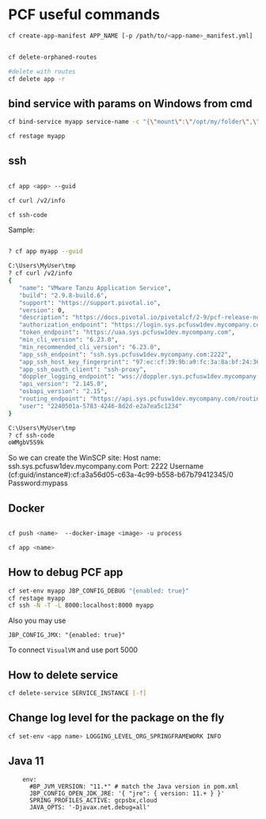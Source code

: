 # PCF useful commands


```bash
cf create-app-manifest APP_NAME [-p /path/to/<app-name>_manifest.yml]


cf delete-orphaned-routes

#delete with routes
cf delete app -r
```


## bind service with params on Windows from cmd

```bash
cf bind-service myapp service-name -c "{\"mount\":\"/opt/my/folder\",\"uid\":\"12345\",\"gid\":\"12345\"}"

cf restage myapp
```


## ssh

```bash

cf app <app> --guid

cf curl /v2/info

cf ssh-code


``` 

Sample:

```bash

? cf app myapp --guid

C:\Users\MyUser\tmp
? cf curl /v2/info
{
   "name": "VMware Tanzu Application Service",
   "build": "2.9.8-build.6",
   "support": "https://support.pivotal.io",
   "version": 0,
   "description": "https://docs.pivotal.io/pivotalcf/2-9/pcf-release-notes/runtime-rn.html",
   "authorization_endpoint": "https://login.sys.pcfusw1dev.mycompany.com",
   "token_endpoint": "https://uaa.sys.pcfusw1dev.mycompany.com",
   "min_cli_version": "6.23.0",
   "min_recommended_cli_version": "6.23.0",
   "app_ssh_endpoint": "ssh.sys.pcfusw1dev.mycompany.com:2222",
   "app_ssh_host_key_fingerprint": "97:ec:cf:39:9b:a9:fc:3a:8a:bf:24:36:ed:1e:f9:71",
   "app_ssh_oauth_client": "ssh-proxy",
   "doppler_logging_endpoint": "wss://doppler.sys.pcfusw1dev.mycompany.com:443",
   "api_version": "2.145.0",
   "osbapi_version": "2.15",
   "routing_endpoint": "https://api.sys.pcfusw1dev.mycompany.com/routing",
   "user": "2240501a-5783-4246-8d2d-e2a7ea5c1234"
}

C:\Users\MyUser\tmp
? cf ssh-code
oWMgbV5S9k

```

So we can create the WinSCP site:
Host name: ssh.sys.pcfusw1dev.mycompany.com
Port: 2222
Username (cf:guid/instance#):cf:a3a56d05-c63a-4c99-b558-b67b79412345/0
Password:mypass


## Docker

```bash

cf push <name>  --docker-image <image> -u process

cf app <name>

```



## How to debug PCF app

```bash
cf set-env myapp JBP_CONFIG_DEBUG "{enabled: true}"
cf restage myapp
cf ssh -N -T -L 8000:localhost:8000 myapp
```

Also you may use
```
JBP_CONFIG_JMX: "{enabled: true}"
```

To connect `VisualVM` and use port 5000


## How to delete service

```bash
cf delete-service SERVICE_INSTANCE [-f]
```


## Change log level for the package on the fly
```bash
cf set-env <app name> LOGGING_LEVEL_ORG_SPRINGFRAMEWORK INFO
```


## Java 11

```
    env:
      #BP_JVM_VERSION: "11.*" # match the Java version in pom.xml
      JBP_CONFIG_OPEN_JDK_JRE: '{ "jre": { version: 11.+ } }'
      SPRING_PROFILES_ACTIVE: gcpsbx,cloud
      JAVA_OPTS: '-Djavax.net.debug=all'
```
